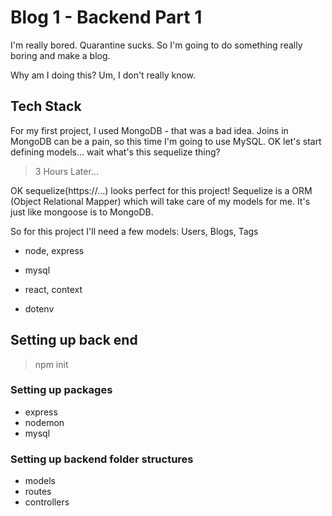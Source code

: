 # Blog 1 - Backend Part 1

I'm really bored. Quarantine sucks. So I'm going to do something really boring and make a blog.

Why am I doing this?
Um, I don't really know.

## Tech Stack

For my first project, I used MongoDB - that was a bad idea. Joins in MongoDB can be a pain, so this time I'm going to use MySQL. OK let's start defining models... wait what's this sequelize thing?

> 3 Hours Later...

OK sequelize(https://...) looks perfect for this project! Sequelize is a ORM (Object Relational Mapper) which will take care of my models for me. It's just like mongoose is to MongoDB.

So for this project I'll need a few models: Users, Blogs, Tags

-   node, express
-   mysql
-   react, context

-   dotenv

## Setting up back end

> npm init

### Setting up packages

-   express
-   nodemon
-   mysql

### Setting up backend folder structures

-   models
-   routes
-   controllers
